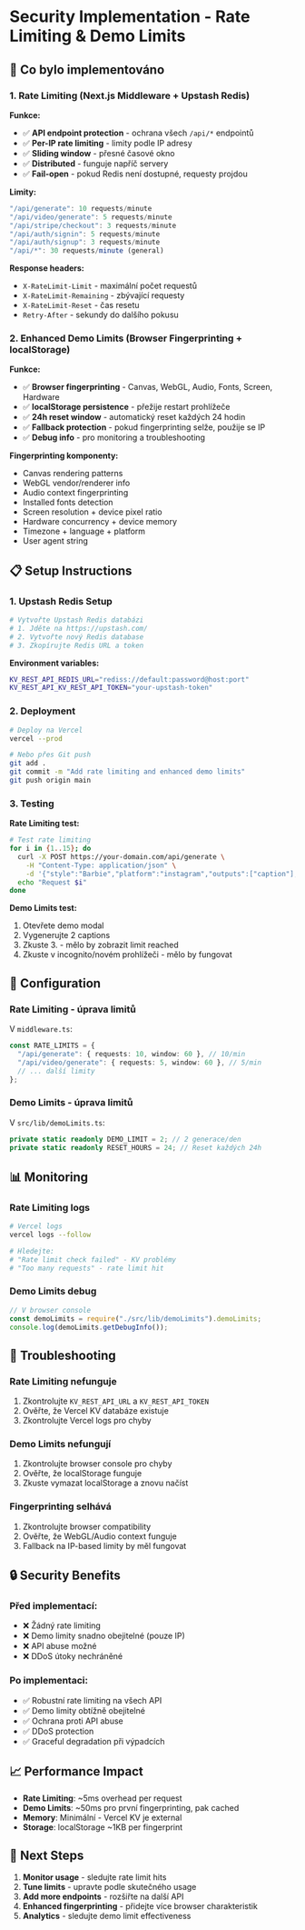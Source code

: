 # Security Implementation - Rate Limiting & Demo Limits

## 🚀 **Co bylo implementováno**

### **1. Rate Limiting (Next.js Middleware + Upstash Redis)**

**Funkce:**

- ✅ **API endpoint protection** - ochrana všech `/api/*` endpointů
- ✅ **Per-IP rate limiting** - limity podle IP adresy
- ✅ **Sliding window** - přesné časové okno
- ✅ **Distributed** - funguje napříč servery
- ✅ **Fail-open** - pokud Redis není dostupné, requesty projdou

**Limity:**

```typescript
"/api/generate": 10 requests/minute
"/api/video/generate": 5 requests/minute
"/api/stripe/checkout": 3 requests/minute
"/api/auth/signin": 5 requests/minute
"/api/auth/signup": 3 requests/minute
"/api/*": 30 requests/minute (general)
```

**Response headers:**

- `X-RateLimit-Limit` - maximální počet requestů
- `X-RateLimit-Remaining` - zbývající requesty
- `X-RateLimit-Reset` - čas resetu
- `Retry-After` - sekundy do dalšího pokusu

### **2. Enhanced Demo Limits (Browser Fingerprinting + localStorage)**

**Funkce:**

- ✅ **Browser fingerprinting** - Canvas, WebGL, Audio, Fonts, Screen, Hardware
- ✅ **localStorage persistence** - přežije restart prohlížeče
- ✅ **24h reset window** - automatický reset každých 24 hodin
- ✅ **Fallback protection** - pokud fingerprinting selže, použije se IP
- ✅ **Debug info** - pro monitoring a troubleshooting

**Fingerprinting komponenty:**

- Canvas rendering patterns
- WebGL vendor/renderer info
- Audio context fingerprinting
- Installed fonts detection
- Screen resolution + device pixel ratio
- Hardware concurrency + device memory
- Timezone + language + platform
- User agent string

## 📋 **Setup Instructions**

### **1. Upstash Redis Setup**

```bash
# Vytvořte Upstash Redis databázi
# 1. Jděte na https://upstash.com/
# 2. Vytvořte nový Redis database
# 3. Zkopírujte Redis URL a token
```

**Environment variables:**

```bash
KV_REST_API_REDIS_URL="rediss://default:password@host:port"
KV_REST_API_KV_REST_API_TOKEN="your-upstash-token"
```

### **2. Deployment**

```bash
# Deploy na Vercel
vercel --prod

# Nebo přes Git push
git add .
git commit -m "Add rate limiting and enhanced demo limits"
git push origin main
```

### **3. Testing**

**Rate Limiting test:**

```bash
# Test rate limiting
for i in {1..15}; do
  curl -X POST https://your-domain.com/api/generate \
    -H "Content-Type: application/json" \
    -d '{"style":"Barbie","platform":"instagram","outputs":["caption"],"vibe":"test"}'
  echo "Request $i"
done
```

**Demo Limits test:**

1. Otevřete demo modal
2. Vygenerujte 2 captions
3. Zkuste 3. - mělo by zobrazit limit reached
4. Zkuste v incognito/novém prohlížeči - mělo by fungovat

## 🔧 **Configuration**

### **Rate Limiting - úprava limitů**

V `middleware.ts`:

```typescript
const RATE_LIMITS = {
  "/api/generate": { requests: 10, window: 60 }, // 10/min
  "/api/video/generate": { requests: 5, window: 60 }, // 5/min
  // ... další limity
};
```

### **Demo Limits - úprava limitů**

V `src/lib/demoLimits.ts`:

```typescript
private static readonly DEMO_LIMIT = 2; // 2 generace/den
private static readonly RESET_HOURS = 24; // Reset každých 24h
```

## 📊 **Monitoring**

### **Rate Limiting logs**

```bash
# Vercel logs
vercel logs --follow

# Hledejte:
# "Rate limit check failed" - KV problémy
# "Too many requests" - rate limit hit
```

### **Demo Limits debug**

```typescript
// V browser console
const demoLimits = require("./src/lib/demoLimits").demoLimits;
console.log(demoLimits.getDebugInfo());
```

## 🚨 **Troubleshooting**

### **Rate Limiting nefunguje**

1. Zkontrolujte `KV_REST_API_URL` a `KV_REST_API_TOKEN`
2. Ověřte, že Vercel KV databáze existuje
3. Zkontrolujte Vercel logs pro chyby

### **Demo Limits nefungují**

1. Zkontrolujte browser console pro chyby
2. Ověřte, že localStorage funguje
3. Zkuste vymazat localStorage a znovu načíst

### **Fingerprinting selhává**

1. Zkontrolujte browser compatibility
2. Ověřte, že WebGL/Audio context funguje
3. Fallback na IP-based limity by měl fungovat

## 🔒 **Security Benefits**

### **Před implementací:**

- ❌ Žádný rate limiting
- ❌ Demo limity snadno obejitelné (pouze IP)
- ❌ API abuse možné
- ❌ DDoS útoky nechráněné

### **Po implementaci:**

- ✅ Robustní rate limiting na všech API
- ✅ Demo limity obtížně obejitelné
- ✅ Ochrana proti API abuse
- ✅ DDoS protection
- ✅ Graceful degradation při výpadcích

## 📈 **Performance Impact**

- **Rate Limiting**: ~5ms overhead per request
- **Demo Limits**: ~50ms pro první fingerprinting, pak cached
- **Memory**: Minimální - Vercel KV je external
- **Storage**: localStorage ~1KB per fingerprint

## 🎯 **Next Steps**

1. **Monitor usage** - sledujte rate limit hits
2. **Tune limits** - upravte podle skutečného usage
3. **Add more endpoints** - rozšiřte na další API
4. **Enhanced fingerprinting** - přidejte více browser charakteristik
5. **Analytics** - sledujte demo limit effectiveness

